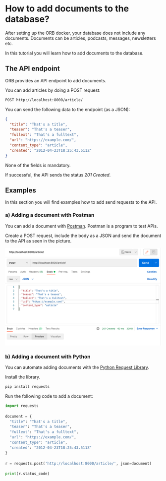 # How to add documents to the database?

After setting up the ORB docker, your database does not include any documents. Documents can be articles, podcasts, messages, newsletters etc.

In this tutorial you will learn how to add documents to the database.

## The API endpoint

ORB provides an API endpoint to add documents.

You can add articles by doing a POST request:

```bash
POST http://localhost:8000/article/
```

You can send the following data to the endpoint (as a JSON):
```json
{
  "title": "That's a title",
  "teaser": "That's a teaser",
  "fullext": "That's a fulltext",
  "url": "https://example.com/",
  "content_type": "article",
  "created": "2012-04-23T18:25:43.511Z"
}
```
None of the fields is mandatory.

If successful, the API sends the status *201 Created*.

## Examples

In this section you will find examples how to add send requests to the API.

### a) Adding a document with Postman

You can add a document with [Postman](https://www.postman.com/). Postman is a program to test APIs.

Create a POST request, include the body as a JSON and send the document to the API as seen in the picture.

![alt text](../1-adding-documents-to-the-database/add-document-w-postman.png "Add document with Postman")

### b) Adding a document with Python

You can automate adding documents with the [Python Request Library](https://requests.readthedocs.io/en/latest/).

Install the library.

```bash
pip install requests
```

Run the following code to add a document:
```python
import requests

document = {
  "title": "That's a title",
  "teaser": "That's a teaser",
  "fullext": "That's a fulltext",
  "url": "https://example.com/",
  "content_type": "article",
  "created": "2012-04-23T18:25:43.511Z"
}

r = requests.post('http://localhost:8000/article/', json=document)

print(r.status_code)
```